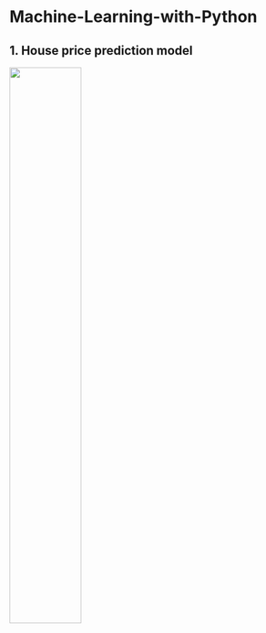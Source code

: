 # Machine-Learning-with-Python
## 1. House price prediction model

<img src="https://i1.wp.com/thecleverprogrammer.com/wp-content/uploads/2020/12/Machine-Learning-Project-on-House-Price-Prediction.png?fit=1280%2C720&ssl=1" width=50% height=50%>
